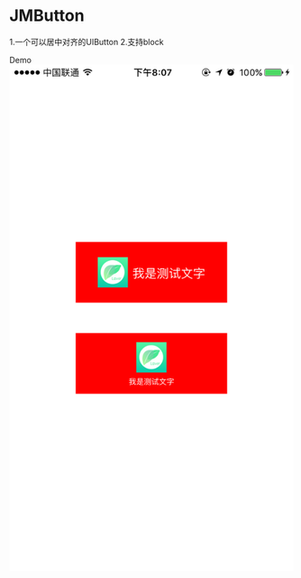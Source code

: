 # JMButton

1.一个可以居中对齐的UIButton
2.支持block

Demo
![image](https://github.com/GitShowcode/JMButton/blob/master/screenshots/IMG_1537.PNG)
